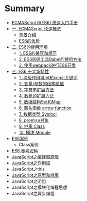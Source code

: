 # Summary

* [ECMAScript 6\(ES6\) 快速入门手册 ](README.md)
* [一. ECMAScript 快速概览](chapter1.md)
  * [背景介绍](chapter1/10-bei-jing-jie-shao.md)
  * [ES6的优势](chapter1/10-es6de-you-shi.md)
* [二. ES6的使用环境](4e8c-es6-de-shi-yong-huan-jing.md)
  * [1. ES6的兼容和规范](10-es6de-jian-rong-he-gui-fan.md)
  * [2. ES6转码工具Babel的使用方法](11-es6zhuan-ma-gong-ju-babel-de-shi-yong-fang-fa.md)
  * [3. 使用webpack进行ES6开发](12-shi-yong-webpack-jin-xing-es6-kai-fa.md)
* [三. ES6 十大新特性](4e09-es6-shi-da-xin-te-xing.md)
  * [1.  块级作用域let和const关键词](10-kuai-ji-zuo-yong-yu-let-he-const-guan-jian-ci.md)
  * [2.  变量/参数的结构赋值](11-bian-91cf-can-shu-de-jie-gou-fu-zhi.md)
  * [3. 字符串扩展方法](12.md)
  * [4. 数组的扩展方法](13-shu-zu-de-kuo-zhan-fang-fa.md)
  * [5. 数据结构Set和Map](14-shu-ju-jie-gou-set-he-map.md)
  * [6. 箭头函数 arrow function](111.md)
  * [7. 数据类型 Symbol ](112.md)
  * [8. promise对象](8.md)
  * [9. 继承 Class](222.md)
  * [10. 模块 Module](23.md)
* [ES6案例](es6an-li.md)
  * Class案例
* [ES6 参考资料](es6-can-kao-zi-liao.md)
* [JavaScript之编译器原理](javascriptzhi-bian-yi-qi-yuan-li.md)
* [JavaScript之作用域](javascriptzhi-zuo-yong-yu.md)
* JavaScript之this
* [JavaScript之原型和继承](javascriptzhi-yuan-xing.md)
* JavaScript之闭包
* JavaScript之模块化编程思想
* JavaScript之异步编程

